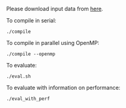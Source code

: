 
Please download input data from [here](https://content.neuralink.com/compression-challenge/README.html).



To compile in serial:

```
./compile
```

To compile in parallel using OpenMP:

```
./compile --openmp
```

To evaluate:

```
./eval.sh
```

To evaluate with information on performance:

```
./eval_with_perf
```

